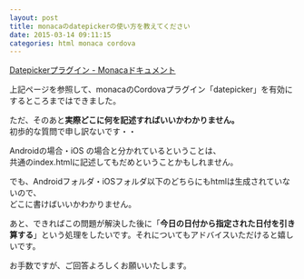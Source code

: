 ```yaml
---
layout: post
title: monacaのdatepickerの使い方を教えてください
date: 2015-03-14 09:11:15
categories: html monaca cordova
---
```

<p><a href="http://docs.monaca.mobi/2.9/ja/reference/phonegap_plugin/datepicker/" rel="nofollow">Datepickerプラグイン - Monacaドキュメント</a></p>

<p>上記ページを参照して、monacaのCordovaプラグイン「datepicker」を有効にするところまではできました。</p>

<p>ただ、そのあと<strong>実際どこに何を記述すればいいかわかりません。</strong><br>
初歩的な質問で申し訳ないです・・</p>

<p>Androidの場合・iOS の場合と分かれているということは、<br>
共通のindex.htmlに記述してもだめということかもしれません。</p>

<p>でも、Androidフォルダ・iOSフォルダ以下のどちらにもhtmlは生成されていないので、<br>
どこに書けばいいかわかりません。</p>

<p>あと、できればこの問題が解決した後に「<strong>今日の日付から指定された日付を引き算する</strong>」という処理をしたいです。それについてもアドバイスいただけると嬉しいです。</p>

<p>お手数ですが、ご回答よろしくお願いいたします。</p>
